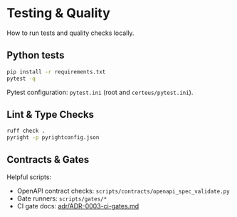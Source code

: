 # Testing & Quality

How to run tests and quality checks locally.

## Python tests

```bash
pip install -r requirements.txt
pytest -q
```

Pytest configuration: `pytest.ini` (root and `certeus/pytest.ini`).

## Lint & Type Checks

```bash
ruff check .
pyright -p pyrightconfig.json
```

## Contracts & Gates

Helpful scripts:

- OpenAPI contract checks: `scripts/contracts/openapi_spec_validate.py`
- Gate runners: `scripts/gates/*`
- CI gate docs: [adr/ADR-0003-ci-gates.md](adr/ADR-0003-ci-gates.md)

